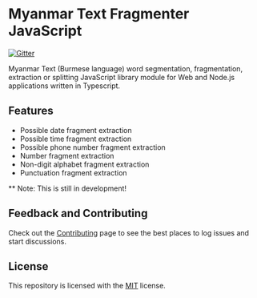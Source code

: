 # Myanmar Text Fragmenter JavaScript

[![Gitter](https://badges.gitter.im/myanmartools/community.svg)](https://gitter.im/myanmartools/community?utm_source=badge&utm_medium=badge&utm_campaign=pr-badge)

Myanmar Text (Burmese language) word segmentation, fragmentation, extraction or splitting JavaScript library module for Web and Node.js applications written in Typescript.

## Features

* Possible date fragment extraction
* Possible time fragment extraction
* Possible phone number fragment extraction
* Number fragment extraction
* Non-digit alphabet fragment extraction
* Punctuation fragment extraction

** Note: This is still in development!

## Feedback and Contributing

Check out the [Contributing](https://github.com/myanmartools/myanmar-text-fragmenter-js/blob/master/CONTRIBUTING.md) page to see the best places to log issues and start discussions.

## License

This repository is licensed with the [MIT](https://github.com/myanmartools/myanmar-text-fragmenter-js/blob/master/LICENSE) license.
